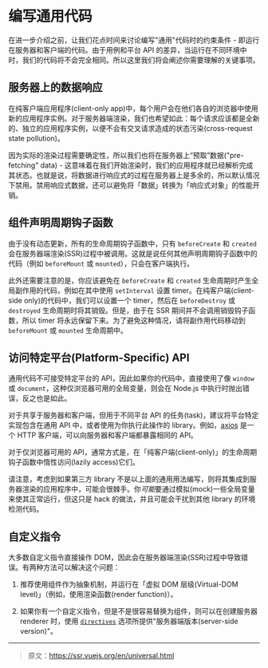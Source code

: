# 编写通用代码

在进一步介绍之前，让我们花点时间来讨论编写"通用"代码时的约束条件 - 即运行在服务器和客户端的代码。由于用例和平台 API 的差异，当运行在不同环境中时，我们的代码将不会完全相同。所以这里我们将会阐述你需要理解的关键事项。

## 服务器上的数据响应

在纯客户端应用程序(client-only app)中，每个用户会在他们各自的浏览器中使用新的应用程序实例。对于服务器端渲染，我们也希望如此：每个请求应该都是全新的、独立的应用程序实例，以便不会有交叉请求造成的状态污染(cross-request state pollution)。

因为实际的渲染过程需要确定性，所以我们也将在服务器上“预取”数据("pre-fetching" data) - 这意味着在我们开始渲染时，我们的应用程序就已经解析完成其状态。也就是说，将数据进行响应式的过程在服务器上是多余的，所以默认情况下禁用。禁用响应式数据，还可以避免将「数据」转换为「响应式对象」的性能开销。

## 组件声明周期钩子函数

由于没有动态更新，所有的生命周期钩子函数中，只有 `beforeCreate` 和 `created` 会在服务器端渲染(SSR)过程中被调用。这就是说任何其他声明周期钩子函数中的代码（例如 `beforeMount` 或 `mounted`），只会在客户端执行。

此外还需要注意的是，你应该避免在 `beforeCreate` 和 `created` 生命周期时产生全局副作用的代码，例如在其中使用 `setInterval` 设置 timer。在纯客户端(client-side only)的代码中，我们可以设置一个 timer，然后在 `beforeDestroy` 或 `destroyed` 生命周期时将其销毁。但是，由于在 SSR 期间并不会调用销毁钩子函数，所以 timer 将永远保留下来。为了避免这种情况，请将副作用代码移动到 `beforeMount` 或 `mounted` 生命周期中。

## 访问特定平台(Platform-Specific) API

通用代码不可接受特定平台的 API，因此如果你的代码中，直接使用了像 `window` 或 `document`，这种仅浏览器可用的全局变量，则会在 Node.js 中执行时抛出错误，反之也是如此。

对于共享于服务器和客户端，但用于不同平台 API 的任务(task)，建议将平台特定实现包含在通用 API 中，或者使用为你执行此操作的 library。例如，[axios](https://github.com/mzabriskie/axios) 是一个 HTTP 客户端，可以向服务器和客户端都暴露相同的 API。

对于仅浏览器可用的 API，通常方式是，在「纯客户端(client-only)」的生命周期钩子函数中惰性访问(lazily access)它们。

请注意，考虑到如果第三方 library 不是以上面的通用用法编写，则将其集成到服务器渲染的应用程序中，可能会很棘手。你*可能*要通过模拟(mock)一些全局变量来使其正常运行，但这只是 hack 的做法，并且可能会干扰到其他 library 的环境检测代码。

## 自定义指令

大多数自定义指令直接操作 DOM，因此会在服务器端渲染(SSR)过程中导致错误。有两种方法可以解决这个问题：

1. 推荐使用组件作为抽象机制，并运行在「虚拟 DOM 层级(Virtual-DOM level)」（例如，使用渲染函数(render function)）。

2. 如果你有一个自定义指令，但是不是很容易替换为组件，则可以在创建服务器 renderer 时，使用 [`directives`](./api.md#directives) 选项所提供"服务器端版本(server-side version)"。

***

> 原文：https://ssr.vuejs.org/en/universal.html